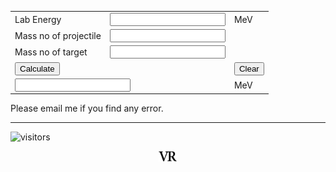 <form Name="calc">
<table id="calc">
<tr>
<td colspan=1>Lab Energy</td>
<td colspan=1><input id="btn" name="displayLabEnergy" onkeypress="return event.charCode >= 42 && event.charCode <= 57" type="text"></td>
<td colspan=1>MeV</td>
</tr>
<tr>
<td colspan=1>Mass no of projectile</td>
<td colspan=1><input id="btn" name="displayAproj" onkeypress="return event.charCode >= 42 && event.charCode <= 57" type="text"></td>
</tr>
<tr>
<td colspan=1>Mass no of target</td>
<td colspan=1><input id="btn" name="displayAtarget" onkeypress="return event.charCode >= 42 && event.charCode <= 57" type="text"></td>
</tr>
<tr>
<td colspan=2><input id="btn" type=button value="Calculate" OnClick="calc.displayCMEnergy.value = (1.0*calc.displayLabEnergy.value).toPrecision(6)"></td>
<td colspan=2><input id="btn" type=button value="Clear" OnClick="calc.displayLabEnergy.value=' ',calc.displayAproj.value=' ',calc.displayAtarget.value=' ', calc.displayCMEnergy.value=' '"></td>
</tr>
<tr>
<td colspan=2><input id="btn" name="displayCMEnergy" onkeypress="return event.charCode >= 42 && event.charCode <= 57" type="text"></td>
<td colspan=1>MeV</td>
</tr>
</table>
</form>

Please email me if you find any error.

---
![visitors](https://visitor-badge.glitch.me/badge?page_id=rangavirender.site.labtocmcal)

<p align="center">
<img src="logo_v1.png" width="30">
</p>
